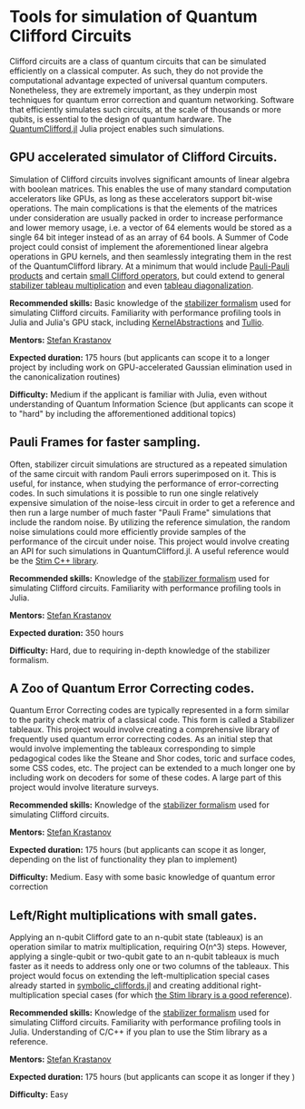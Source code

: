 # Tools for simulation of Quantum Clifford Circuits

Clifford circuits are a class of quantum circuits that can be simulated efficiently on a classical computer. As such, they do not provide the computational advantage expected of universal quantum computers. Nonetheless, they are extremely important, as they underpin most techniques for quantum error correction and quantum networking. Software that efficiently simulates such circuits, at the scale of thousands or more qubits, is essential to the design of quantum hardware. The [QuantumClifford.jl](https://github.com/Krastanov/QuantumClifford.jl) Julia project enables such simulations.

## GPU accelerated simulator of Clifford Circuits.

Simulation of Clifford circuits involves significant amounts of linear algebra with boolean matrices. This enables the use of many standard computation accelerators like GPUs, as long as these accelerators support bit-wise operations.
The main complications is that the elements of the matrices under consideration are usually packed in order to increase performance and lower memory usage, i.e. a vector of 64 elements would be stored as a single 64 bit integer instead of as an array of 64 bools.
A Summer of Code project could consist of implement the aforementioned linear algebra operations in GPU kernels, and then seamlessly integrating them in the rest of the QuantumClifford library.
At a minimum that would include [Pauli-Pauli products](https://github.com/Krastanov/QuantumClifford.jl/blob/v0.4.0/src/QuantumClifford.jl#L725) and certain [small Clifford operators](https://github.com/Krastanov/QuantumClifford.jl/blob/v0.4.0/src/symbolic_cliffords.jl), but could extend to general [stabilizer tableau multiplication](https://github.com/Krastanov/QuantumClifford.jl/blob/v0.4.0/src/QuantumClifford.jl#L1385) and even [tableau diagonalization](https://github.com/Krastanov/QuantumClifford.jl/blob/v0.4.0/src/QuantumClifford.jl#L985). 

**Recommended skills:** Basic knowledge of the [stabilizer formalism](https://krastanov.github.io/QuantumClifford.jl/dev/references/) used for simulating Clifford circuits. Familiarity with performance profiling tools in Julia and Julia's GPU stack, including [KernelAbstractions](https://github.com/JuliaGPU/KernelAbstractions.jl) and [Tullio](https://github.com/mcabbott/Tullio.jl).

**Mentors:** [Stefan Krastanov](https://github.com/Krastanov)

**Expected duration:** 175 hours (but applicants can scope it to a longer project by including work on GPU-accelerated Gaussian elimination used in the canonicalization routines)

**Difficulty:** Medium if the applicant is familiar with Julia, even without understanding of Quantum Information Science (but applicants can scope it to "hard" by including the afforementioned additional topics)

## Pauli Frames for faster sampling.

Often, stabilizer circuit simulations are structured as a repeated simulation of the same circuit with random Pauli errors superimposed on it. This is useful, for instance, when studying the performance of error-correcting codes. In such simulations it is possible to run one single relatively expensive simulation of the noise-less circuit in order to get a reference and then run a large number of much faster "Pauli Frame" simulations that include the random noise. By utilizing the reference simulation, the random noise simulations could more efficiently provide samples of the performance of the circuit under noise. This project would involve creating an API for such simulations in QuantumClifford.jl. A useful reference would be the [Stim C++ library](https://arxiv.org/abs/2103.02202).

**Recommended skills:** Knowledge of the [stabilizer formalism](https://krastanov.github.io/QuantumClifford.jl/dev/references/) used for simulating Clifford circuits. Familiarity with performance profiling tools in Julia.

**Mentors:** [Stefan Krastanov](https://github.com/Krastanov)

**Expected duration:** 350 hours

**Difficulty:** Hard, due to requiring in-depth knowledge of the stabilizer formalism.

## A Zoo of Quantum Error Correcting codes.

Quantum Error Correcting codes are typically represented in a form similar to the parity check matrix of a classical code. This form is called a Stabilizer tableaux. This project would involve creating a comprehensive library of frequently used quantum error correcting codes. As an initial step that would involve implementing the tableaux corresponding to simple pedagogical codes like the Steane and Shor codes, toric and surface codes, some CSS codes, etc. The project can be extended to a much longer one by including work on decoders for some of these codes. A large part of this project would involve literature surveys.

**Recommended skills:** Knowledge of the [stabilizer formalism](https://krastanov.github.io/QuantumClifford.jl/dev/references/) used for simulating Clifford circuits.

**Mentors:** [Stefan Krastanov](https://github.com/Krastanov)

**Expected duration:** 175 hours (but applicants can scope it as longer, depending on the list of functionality they plan to implement)

**Difficulty:** Medium. Easy with some basic knowledge of quantum error correction

## Left/Right multiplications with small gates.

Applying an n-qubit Clifford gate to an n-qubit state (tableaux) is an operation similar to matrix multiplication, requiring O(n^3) steps. However, applying a single-qubit or two-qubit gate to an n-qubit tableaux is much faster as it needs to address only one or two columns of the tableaux. This project would focus on extending the left-multiplication special cases already started in [symbolic_cliffords.jl](https://github.com/Krastanov/QuantumClifford.jl/blob/master/src/symbolic_cliffords.jl) and creating additional right-multiplication special cases (for which [the Stim library is a good reference](https://github.com/Krastanov/QuantumClifford.jl/commit/d3e84c16b7b08ef6f1bc24e2bcf98641c2fff1ab#r67183201)).

**Recommended skills:** Knowledge of the [stabilizer formalism](https://krastanov.github.io/QuantumClifford.jl/dev/references/) used for simulating Clifford circuits. Familiarity with performance profiling tools in Julia. Understanding of C/C++ if you plan to use the Stim library as a reference.

**Mentors:** [Stefan Krastanov](https://github.com/Krastanov)

**Expected duration:** 175 hours (but applicants can scope it as longer if they )

**Difficulty:** Easy
